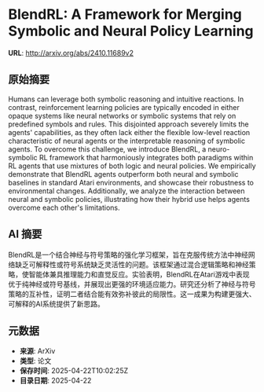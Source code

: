 # BlendRL: A Framework for Merging Symbolic and Neural Policy Learning

**URL**: http://arxiv.org/abs/2410.11689v2

## 原始摘要

Humans can leverage both symbolic reasoning and intuitive reactions. In
contrast, reinforcement learning policies are typically encoded in either
opaque systems like neural networks or symbolic systems that rely on predefined
symbols and rules. This disjointed approach severely limits the agents'
capabilities, as they often lack either the flexible low-level reaction
characteristic of neural agents or the interpretable reasoning of symbolic
agents. To overcome this challenge, we introduce BlendRL, a neuro-symbolic RL
framework that harmoniously integrates both paradigms within RL agents that use
mixtures of both logic and neural policies. We empirically demonstrate that
BlendRL agents outperform both neural and symbolic baselines in standard Atari
environments, and showcase their robustness to environmental changes.
Additionally, we analyze the interaction between neural and symbolic policies,
illustrating how their hybrid use helps agents overcome each other's
limitations.


## AI 摘要

BlendRL是一个结合神经与符号策略的强化学习框架，旨在克服传统方法中神经网络缺乏可解释性或符号系统缺乏灵活性的问题。该框架通过混合逻辑策略和神经策略，使智能体兼具推理能力和直觉反应。实验表明，BlendRL在Atari游戏中表现优于纯神经或符号基线，并展现出更强的环境适应能力。研究还分析了神经与符号策略的互补性，证明二者结合能有效弥补彼此的局限性。这一成果为构建更强大、可解释的AI系统提供了新思路。

## 元数据

- **来源**: ArXiv
- **类型**: 论文
- **保存时间**: 2025-04-22T10:02:25Z
- **目录日期**: 2025-04-22

